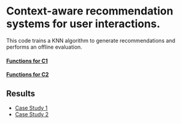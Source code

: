 # Context-aware recommendation systems for user interactions.
This code trains a KNN algorithm to generate recommendations and performs an offline evaluation.

#### [Functions for C1](secondment/main.py)
#### [Functions for C2](secondment/mainIDEKO.py)

## Results
* [Case Study 1](secondment/report.ipynb)
* [Case Study 2](secondment/reportIDEKO.ipynb)
